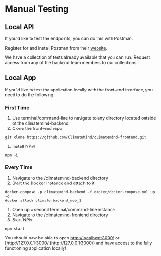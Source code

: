 # Manual Testing

## Local API

If you'd like to test the endpoints, you can do this with Postman.

Register for and install Postman from their [website](https://www.postman.com).

We have a collection of tests already available that you can run. Request access from any of the backend team members to our collections.

## Local App

If you'd like to test the application locally with the front-end interface, you need to do the following:

### First Time

1. Use terminal/command-line to navigate to any directory located outside of the climatemind-backend
2. Clone the front-end repo

```
git clone https://github.com/ClimateMind/climatemind-frontend.git
```

1. Install NPM

```
npm -i
```

### Every Time

1. Navigate to the /climatemind-backend directory
2. Start the Docker Instance and attach to it

```
docker-compose -p climatemind-backend -f docker/docker-compose.yml up -d
docker attach climate-backend_web_1
```

1. Open up a second terminal/command-line instance
2. Navigate to the /climatemind-frontend directory
3. Start NPM

```
npm start
```

You should now be able to open [http://localhost:3000/](http://localhost:3000/) or [http://127.0.0.1:3000/](http://127.0.0.1:3000/) and have access to the fully functioning application locally!
